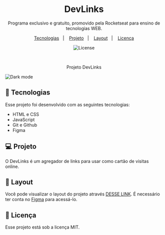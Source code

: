 <h1 align="center"> DevLinks </h1>

<p align="center">
Programa exclusivo e gratuito, promovido pela Rocketseat para ensino de tecnologias WEB.
</p>

<p align="center">
  <a href="#-tecnologias">Tecnologias</a>&nbsp;&nbsp;&nbsp;|&nbsp;&nbsp;&nbsp;
  <a href="#-projeto">Projeto</a>&nbsp;&nbsp;&nbsp;|&nbsp;&nbsp;&nbsp;
  <a href="#-layout">Layout</a>&nbsp;&nbsp;&nbsp;|&nbsp;&nbsp;&nbsp;
  <a href="#memo-licença">Licença</a>
</p>

<p align="center">
  <img alt="License" src="https://img.shields.io/static/v1?label=license&message=MIT&color=49AA26&labelColor=000000">
</p>

<br>
<p align="center">
   Projeto DevLinks
</p>

 
  ![Dark mode](https://github.com/user-attachments/assets/069094af-1dc6-4aba-b03a-e4b16b464910)


## 🚀 Tecnologias

Esse projeto foi desenvolvido com as seguintes tecnologias:

- HTML e CSS
- JavaScript
- Git e Github
- Figma

## 💻 Projeto

O DevLinks é um agregador de links para usar como cartão de visitas online.

## 🔖 Layout

Você pode visualizar o layout do projeto através [DESSE LINK](<https://www.figma.com/design/SaXYVOKylzQr7t8bwaWVg0/DevLinks-•-Projeto-Discover-(Community)?node-id=0-1&node-type=canvas&t=rBF01yY5w3gAm2EU-0>). É necessário ter conta no [Figma](https://figma.com) para acessá-lo.

## :memo: Licença

Esse projeto está sob a licença MIT.


